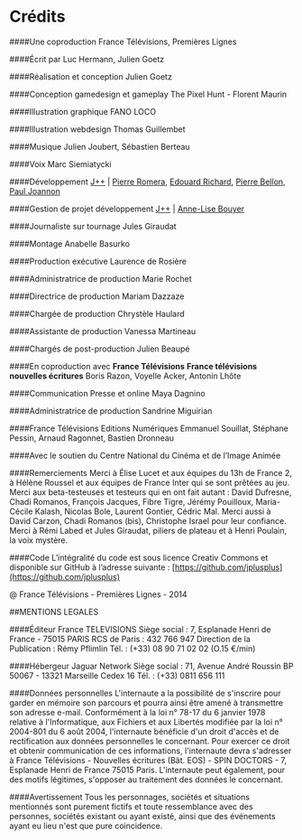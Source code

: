 # Crédits

####Une coproduction 
France Télévisions, Premières Lignes

####Écrit par
Luc Hermann, Julien Goetz

####Réalisation et conception
Julien Goetz

####Conception gamedesign et gameplay
The Pixel Hunt - Florent Maurin

####Illustration graphique
FANO LOCO

####Illustration webdesign
Thomas Guillembet

####Musique
Julien Joubert, Sébastien Berteau

####Voix
Marc Siemiatycki

####Développement
[J++](http://berlin.jplusplus.org/) | [Pierre Romera](https://twitter.com/Pirhoo), [Edouard Richard](https://twitter.com/vied12), [Pierre Bellon](https://twitter.com/Toutenrab), [Paul Joannon](https://twitter.com/pauljoannon)

####Gestion de projet développement
[J++](http://berlin.jplusplus.org/) | [Anne-Lise Bouyer](https://twitter.com/annelisebouyer)

####Journaliste sur tournage 
Jules Giraudat

####Montage
Anabelle Basurko

####Production exécutive
Laurence de Rosière

####Administratrice de production 
Marie Rochet

####Directrice de production
Mariam Dazzaze

####Chargée de production
Chrystèle Haulard

####Assistante de production
Vanessa Martineau

####Chargés de post-production
Julien Beaupé

####En coproduction avec
**France Télévisions**
**France télévisions nouvelles écritures**
Boris Razon, Voyelle Acker, Antonin Lhôte

####Communication Presse et online
Maya Dagnino

####Administratrice de production
Sandrine Miguirian

####France Télévisions Editions Numériques
Emmanuel Souillat, Stéphane Pessin, Arnaud Ragonnet, Bastien Dronneau

####Avec le soutien du 
Centre National du Cinéma et de l’Image Animée

####Remerciements
Merci à Élise Lucet et aux équipes du 13h de France 2, à Hélène Roussel et aux équipes de France Inter qui se sont prêtées au jeu. Merci aux beta-testeuses et testeurs qui en ont fait autant : David Dufresne, Chadi Romanos, François Jacques, Fibre Tigre, Jérémy Pouilloux, Maria-Cécile Kalash, Nicolas Bole, Laurent Gontier, Cédric Mal. Merci aussi à David Carzon, Chadi Romanos (bis), Christophe Israel pour leur confiance. Merci à Rémi Labed et Jules Giraudat, piliers de plateau et à Henri Poulain, la voix mystère.

####Code
L’intégralité du code est sous licence Creativ Commons et disponible sur GitHub à l’adresse suivante : [https://github.com/jplusplus](https://github.com/jplusplus)

@ France Télévisions - Premières Lignes - 2014


##MENTIONS LEGALES

####Éditeur
France TELEVISIONS
Siège social : 7, Esplanade Henri de France - 75015 PARIS
RCS de Paris : 432 766 947
Direction de la Publication : Rémy Pflimlin
Tél. : (+33) 08 90 71 02 02 (O.15 €/min)

####Hébergeur
Jaguar Network
Siège social : 71, Avenue André Roussin BP 50067 - 13321 Marseille Cedex 16
Tél. : (+33) 0811 656 111

####Données personnelles
L'internaute a la possibilité de s'inscrire pour garder en mémoire son parcours et pourra ainsi être amené à transmettre son adresse e-mail.
Conformément à la loi n° 78-17 du 6 janvier 1978 relative à l'Informatique, aux Fichiers et aux Libertés modifiée par la loi n° 2004-801 du 6 août 2004, l'internaute bénéficie d'un droit d'accès et de rectification aux données personnelles le concernant.
Pour exercer ce droit et obtenir communication de ces informations, l'internaute devra s'adresser à France Télévisions - Nouvelles écritures (Bât. EOS) - SPIN DOCTORS - 7, Esplanade Henri de France 75015 Paris.
L'internaute peut également, pour des motifs légitimes, s'opposer au traitement des données le concernant.

####Avertissement
Tous les personnages, sociétés et situations mentionnés sont purement fictifs et toute ressemblance avec des personnes, sociétés existant ou ayant existé, ainsi que des événements ayant eu lieu n'est que pure coincidence.
 